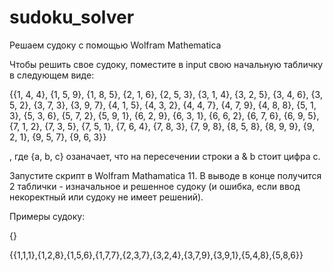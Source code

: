 # sudoku_solver
Решаем судоку с помощью Wolfram Mathematica

Чтобы решить свое судоку, поместите в input свою начальную табличку в следующем виде:

{{1, 4, 4}, {1, 5, 9}, {1, 8, 5}, {2, 1, 6}, {2, 5, 3}, {3, 1, 4}, {3,
   2, 5}, {3, 4, 6}, {3, 5, 2}, {3, 7, 3}, {3, 9, 7}, {4, 1, 5}, {4, 
  3, 2}, {4, 4, 7}, {4, 7, 9}, {4, 8, 8}, {5, 1, 3}, {5, 3, 6}, {5, 7,
   2}, {5, 9, 1}, {6, 2, 9}, {6, 3, 1}, {6, 6, 2}, {6, 7, 6}, {6, 9, 
  5}, {7, 1, 2}, {7, 3, 5}, {7, 5, 1}, {7, 6, 4}, {7, 8, 3}, {7, 9, 
  8}, {8, 5, 8}, {8, 9, 9}, {9, 2, 1}, {9, 5, 7}, {9, 6, 3}}
  
 , где {a, b, c} озаначает, что на пересечении строки a & b стоит цифра с.
  
  Запустите скрипт в Wolfram Mathamatica 11.
  В выводе в конце получится 2 таблички - изначальное и решенное судоку (и ошибка, если ввод некоректный или судоку не имеет решений).
  
  Примеры судоку:
  
  {}
  
  {{1,1,1},{1,2,8},{1,5,6},{1,7,7},{2,3,7},{3,2,4},{3,7,9},{3,9,1},{5,4,8},{5,8,6}}
  
